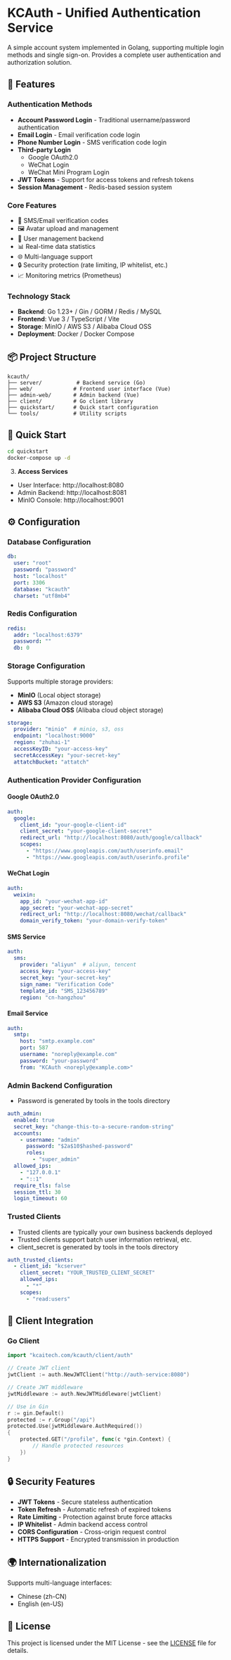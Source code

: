 # KCAuth - Unified Authentication Service

A simple account system implemented in Golang, supporting multiple login methods and single sign-on. Provides a complete user authentication and authorization solution.

## 🚀 Features

### Authentication Methods
- **Account Password Login** - Traditional username/password authentication
- **Email Login** - Email verification code login
- **Phone Number Login** - SMS verification code login
- **Third-party Login**
  - Google OAuth2.0
  - WeChat Login
  - WeChat Mini Program Login
- **JWT Tokens** - Support for access tokens and refresh tokens
- **Session Management** - Redis-based session system

### Core Features
- 📱 SMS/Email verification codes
- 🖼️ Avatar upload and management
- 👥 User management backend
- 📊 Real-time data statistics
- 🌐 Multi-language support
- 🔒 Security protection (rate limiting, IP whitelist, etc.)
- 📈 Monitoring metrics (Prometheus)

### Technology Stack
- **Backend**: Go 1.23+ / Gin / GORM / Redis / MySQL
- **Frontend**: Vue 3 / TypeScript / Vite
- **Storage**: MinIO / AWS S3 / Alibaba Cloud OSS
- **Deployment**: Docker / Docker Compose

## 📦 Project Structure

```
kcauth/
├── server/           # Backend service (Go)
├── web/             # Frontend user interface (Vue)
├── admin-web/       # Admin backend (Vue)
├── client/          # Go client library
├── quickstart/      # Quick start configuration
└── tools/           # Utility scripts
```

## 🚀 Quick Start

```bash
cd quickstart
docker-compose up -d
```

3. **Access Services**
- User Interface: http://localhost:8080
- Admin Backend: http://localhost:8081
- MinIO Console: http://localhost:9001


## ⚙️ Configuration

### Database Configuration
```yaml
db:
  user: "root"
  password: "password"
  host: "localhost"
  port: 3306
  database: "kcauth"
  charset: "utf8mb4"
```

### Redis Configuration
```yaml
redis:
  addr: "localhost:6379"
  password: ""
  db: 0
```

### Storage Configuration
Supports multiple storage providers:
- **MinIO** (Local object storage)
- **AWS S3** (Amazon cloud storage)
- **Alibaba Cloud OSS** (Alibaba cloud object storage)

```yaml
storage:
  provider: "minio"  # minio, s3, oss
  endpoint: "localhost:9000"
  region: "zhuhai-1"
  accessKeyID: "your-access-key"
  secretAccessKey: "your-secret-key"
  attatchBucket: "attatch"
```

### Authentication Provider Configuration

#### Google OAuth2.0
```yaml
auth:
  google:
    client_id: "your-google-client-id"
    client_secret: "your-google-client-secret"
    redirect_url: "http://localhost:8080/auth/google/callback"
    scopes:
      - "https://www.googleapis.com/auth/userinfo.email"
      - "https://www.googleapis.com/auth/userinfo.profile"
```

#### WeChat Login
```yaml
auth:
  weixin:
    app_id: "your-wechat-app-id"
    app_secret: "your-wechat-app-secret"
    redirect_url: "http://localhost:8080/wechat/callback"
    domain_verify_token: "your-domain-verify-token"
```

#### SMS Service
```yaml
auth:
  sms:
    provider: "aliyun"  # aliyun, tencent
    access_key: "your-access-key"
    secret_key: "your-secret-key"
    sign_name: "Verification Code"
    template_id: "SMS_123456789"
    region: "cn-hangzhou"
```

#### Email Service
```yaml
auth:
  smtp:
    host: "smtp.example.com"
    port: 587
    username: "noreply@example.com"
    password: "your-password"
    from: "KCAuth <noreply@example.com>"
```

### Admin Backend Configuration
- Password is generated by tools in the tools directory
```yaml
auth_admin:
  enabled: true
  secret_key: "change-this-to-a-secure-random-string"
  accounts:
    - username: "admin"
      password: "$2a$10$hashed-password"
      roles:
        - "super_admin"
  allowed_ips:
    - "127.0.0.1"
    - "::1"
  require_tls: false
  session_ttl: 30
  login_timeout: 60
```

### Trusted Clients
- Trusted clients are typically your own business backends deployed
- Trusted clients support batch user information retrieval, etc.
- client_secret is generated by tools in the tools directory
```yaml
auth_trusted_clients:
  - client_id: "kcserver"
    client_secret: "YOUR_TRUSTED_CLIENT_SECRET"
    allowed_ips:
      - "*"
    scopes:
      - "read:users" 
```

## 🔧 Client Integration

### Go Client

```go
import "kcaitech.com/kcauth/client/auth"

// Create JWT client
jwtClient := auth.NewJWTClient("http://auth-service:8080")

// Create JWT middleware
jwtMiddleware := auth.NewJWTMiddleware(jwtClient)

// Use in Gin
r := gin.Default()
protected := r.Group("/api")
protected.Use(jwtMiddleware.AuthRequired())
{
    protected.GET("/profile", func(c *gin.Context) {
        // Handle protected resources
    })
}
```

## 🔒 Security Features

- **JWT Tokens** - Secure stateless authentication
- **Token Refresh** - Automatic refresh of expired tokens
- **Rate Limiting** - Protection against brute force attacks
- **IP Whitelist** - Admin backend access control
- **CORS Configuration** - Cross-origin request control
- **HTTPS Support** - Encrypted transmission in production

## 🌍 Internationalization

Supports multi-language interfaces:
- Chinese (zh-CN)
- English (en-US)

## 📄 License

This project is licensed under the MIT License - see the [LICENSE](LICENSE.txt) file for details.


